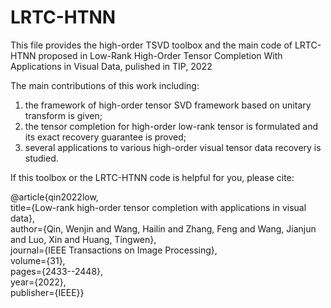 # LRTC-HTNN
This file provides the high-order TSVD toolbox and the main code of LRTC-HTNN proposed in Low-Rank High-Order Tensor Completion With Applications in Visual Data, pulished in TIP, 2022

The main contributions of this work including:
1. the framework of high-order tensor SVD framework based on unitary transform is given;
2. the tensor completion for high-order low-rank tensor is formulated and its exact recovery guarantee is proved;
3. several applications to various high-order visual tensor data recovery is studied.  

If this toolbox or the LRTC-HTNN code is helpful for you, please cite:

@article{qin2022low,  
  title={Low-rank high-order tensor completion with applications in visual data},  
  author={Qin, Wenjin and Wang, Hailin and Zhang, Feng and Wang, Jianjun and Luo, Xin and Huang, Tingwen},  
  journal={IEEE Transactions on Image Processing},  
  volume={31},  
  pages={2433--2448},  
  year={2022},  
  publisher={IEEE}}

